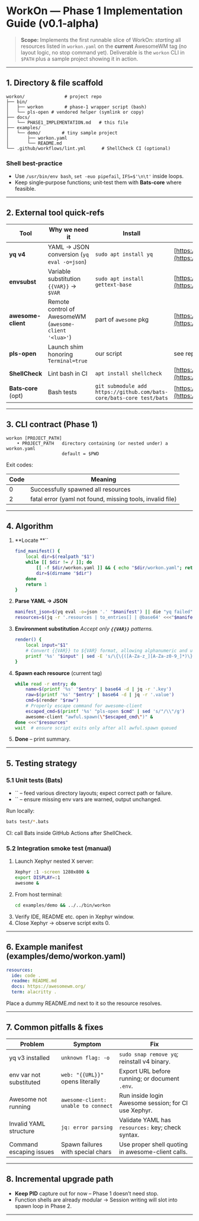 # WorkOn — Phase 1 Implementation Guide (v0.1‑alpha)

> **Scope:** Implements the first runnable slice of WorkOn: *starting* all resources listed in `workon.yaml` on the **current** AwesomeWM tag (no layout logic, no stop command yet). Deliverable is the `workon` CLI in `$PATH` plus a sample project showing it in action.

---

## 1. Directory & file scaffold

```text
workon/               # project repo
├── bin/
│   ├── workon        # phase‑1 wrapper script (bash)
│   └── pls-open # vendored helper (symlink or copy)
├── docs/
│   └── PHASE1_IMPLEMENTATION.md   # this file
├── examples/
│   └── demo/        # tiny sample project
│       ├── workon.yaml
│       └── README.md
└── .github/workflows/lint.yml      # ShellCheck CI (optional)
```

### Shell best‑practice

- Use `/usr/bin/env bash`, `set -euo pipefail`, `IFS=$'\n\t'` inside loops.
- Keep single‑purpose functions; unit‑test them with **Bats‑core** where feasible.

---

## 2. External tool quick‑refs

| Tool                | Why we need it                                         | Install                                                              | Docs                                                                           |
| ------------------- | ------------------------------------------------------ | -------------------------------------------------------------------- | ------------------------------------------------------------------------------ |
| **yq v4**           | YAML → JSON conversion (`yq eval -o=json`)             | `sudo apt install yq`                                                | [https://mikefarah.gitbook.io/yq/](https://mikefarah.gitbook.io/yq/)           |
| **envsubst**        | Variable substitution `{{VAR}}` → `$VAR`               | `sudo apt install gettext-base`                                      | [https://www.gnu.org/software/gettext/](https://www.gnu.org/software/gettext/) |
| **awesome-client**  | Remote control of AwesomeWM (`awesome-client '<lua>'`) | part of `awesome` pkg                                                | [https://awesomewm.org/](https://awesomewm.org/)                               |
| **pls-open**   | Launch shim honoring `Terminal=true`                   | our script                                                           | see repo                                                                       |
| **ShellCheck**      | Lint bash in CI                                        | `apt install shellcheck`                                             | [https://www.shellcheck.net/](https://www.shellcheck.net/)                     |
| **Bats‑core** (opt) | Bash tests                                             | `git submodule add https://github.com/bats-core/bats-core test/bats` | [https://bats-core.readthedocs.io/](https://bats-core.readthedocs.io/)         |

---

## 3. CLI contract (Phase 1)

```text
workon [PROJECT_PATH]
    • PROJECT_PATH   directory containing (or nested under) a workon.yaml
                     default = $PWD
```

Exit codes:

| Code | Meaning                                                   |
| ---- | --------------------------------------------------------- |
| 0    | Successfully spawned all resources                        |
| 2    | fatal error (yaml not found, missing tools, invalid file) |

---

## 4. Algorithm

1. \*\*Locate \*\*\`\`
   ```bash
   find_manifest() {
       local dir=$(realpath "$1")
       while [[ $dir != / ]]; do
           [[ -f $dir/workon.yaml ]] && { echo "$dir/workon.yaml"; return; }
           dir=$(dirname "$dir")
       done
       return 1
   }
   ```
2. **Parse YAML → JSON**
   ```bash
   manifest_json=$(yq eval -o=json '.' "$manifest") || die "yq failed"
   resources=$(jq -r '.resources | to_entries[] | @base64' <<<"$manifest_json")
   ```
3. **Environment substitution** *Accept only **`{{VAR}}`** patterns.*
   ```bash
   render() { 
       local input="$1"
       # Convert {{VAR}} to ${VAR} format, allowing alphanumeric and underscore
       printf '%s' "$input" | sed -E 's/\{\{([A-Za-z_][A-Za-z0-9_]*)\}\}/${\1}/g' | envsubst
   }
   ```
4. **Spawn each resource** (current tag)
   ```bash
   while read -r entry; do
       name=$(printf '%s' "$entry" | base64 -d | jq -r '.key')
       raw=$(printf '%s' "$entry" | base64 -d | jq -r '.value') 
       cmd=$(render "$raw")
       # Properly escape command for awesome-client
       escaped_cmd=$(printf '%s' "pls-open $cmd" | sed 's/"/\\"/g')
       awesome-client "awful.spawn(\"$escaped_cmd\")" &
   done <<<"$resources"
   wait  # ensure script exits only after all awful.spawn queued
   ```
5. **Done** – print summary.

---

## 5. Testing strategy

### 5.1 Unit tests (Bats)

- \`\` – feed various directory layouts; expect correct path or failure.
- \`\` – ensure missing env vars are warned, output unchanged.

Run locally:

```bash
bats test/*.bats
```

CI: call Bats inside GitHub Actions after ShellCheck.

### 5.2 Integration smoke test (manual)

1. Launch Xephyr nested X server:
   ```bash
   Xephyr :1 -screen 1280x800 &
   export DISPLAY=:1
   awesome &
   ```
2. From host terminal:
   ```bash
   cd examples/demo && ../../bin/workon
   ```
3. Verify IDE, README etc. open in Xephyr window.
4. Close Xephyr → observe script exits 0.

---

## 6. Example manifest (examples/demo/workon.yaml)

```yaml
resources:
  ide: code .
  readme: README.md
  docs: https://awesomewm.org/
  term: alacritty .
```

Place a dummy README.md next to it so the resource resolves.

---

## 7. Common pitfalls & fixes

| Problem                 | Symptom                             | Fix                                                  |
| ----------------------- | ----------------------------------- | ---------------------------------------------------- |
| yq v3 installed         | `unknown flag: -o`                  | `sudo snap remove yq`; reinstall v4 binary.          |
| env var not substituted | `web: "{{URL}}"` opens literally    | Export URL before running; or document `.env`.       |
| Awesome not running     | `awesome-client: unable to connect` | Run inside login Awesome session; for CI use Xephyr. |
| Invalid YAML structure  | `jq: error parsing`                  | Validate YAML has `resources:` key; check syntax.    |
| Command escaping issues | Spawn failures with special chars   | Use proper shell quoting in awesome-client calls.    |

---

## 8. Incremental upgrade path

- **Keep PID** capture out for now – Phase 1 doesn’t need stop.
- Function shells are already modular → Session writing will slot into spawn loop in Phase 2.

---
